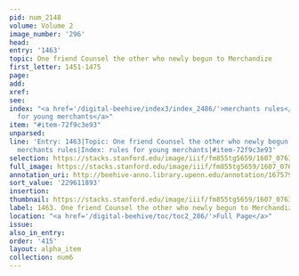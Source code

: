 ```yaml
---
pid: num_2148
volume: Volume 2
image_number: '296'
head:
entry: '1463'
topic: One friend Counsel the other who newly begun to Merchandize
first_letter: 1451-1475
page:
add:
xref:
see:
index: "<a href='/digital-beehive/index3/index_2486/'>merchants rules</a>|<a href='/digital-beehive/index4/index_3468/'>rules
  for young merchants</a>"
item: "#item-72f9c3e93"
unparsed:
line: 'Entry: 1463|Topic: One friend Counsel the other who newly begun to Merchandize|Index:
  merchants rules|Index: rules for young merchants|#item-72f9c3e93'
selection: https://stacks.stanford.edu/image/iiif/fm855tg5659/1607_0763/847,1893,2953,1128/full/0/default.jpg
full_image: https://stacks.stanford.edu/image/iiif/fm855tg5659/1607_0763/full/full/0/default.jpg
annotation_uri: http://beehive-anno.library.upenn.edu/annotation/1675793720498
sort_value: '229611893'
insertion:
thumbnail: https://stacks.stanford.edu/image/iiif/fm855tg5659/1607_0763/847,1893,600,180/250,/0/default.jpg
label: 1463. One friend Counsel the other who newly begun to Merchandize
location: "<a href='/digital-beehive/toc/toc2_286/'>Full Page</a>"
issue:
also_in_entry:
order: '415'
layout: alpha_item
collection: num6
---
```

